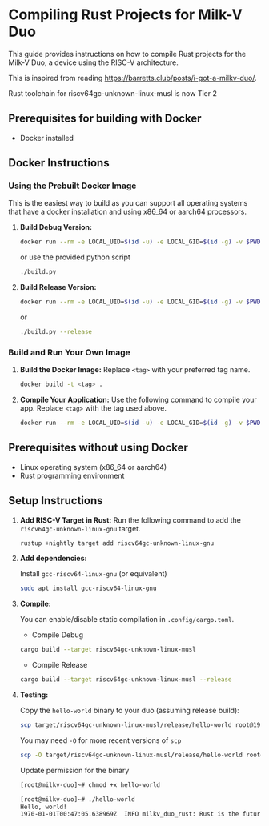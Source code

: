 # Compiling Rust Projects for Milk-V Duo

This guide provides instructions on how to compile Rust projects for the Milk-V Duo, a device using the RISC-V architecture.

This is inspired from reading <https://barretts.club/posts/i-got-a-milkv-duo/>.

Rust toolchain for riscv64gc-unknown-linux-musl is now Tier 2

## Prerequisites for building with Docker

- Docker installed

## Docker Instructions

### Using the Prebuilt Docker Image

This is the easiest way to build as you can support all operating systems that have a docker installation and using x86_64 or aarch64 processors.

1. **Build Debug Version:**

   ```bash
   docker run --rm -e LOCAL_UID=$(id -u) -e LOCAL_GID=$(id -g) -v $PWD:/app ejortega/milkv-duo-rust:2.0 cargo build --target riscv64gc-unknown-linux-musl
   ```

   or use the provided python script

   ```bash
   ./build.py
   ```

2. **Build Release Version:**

   ```bash
   docker run --rm -e LOCAL_UID=$(id -u) -e LOCAL_GID=$(id -g) -v $PWD:/app ejortega/milkv-duo-rust:2.0 cargo build --target riscv64gc-unknown-linux-musl --release
   ```

   or

   ```bash
   ./build.py --release
   ```

### Build and Run Your Own Image

1. **Build the Docker Image:**
   Replace `<tag>` with your preferred tag name.

   ```bash
   docker build -t <tag> .
   ```

2. **Compile Your Application:**
   Use the following command to compile your app. Replace `<tag>` with the tag used above.

   ```bash
   docker run --rm -e LOCAL_UID=$(id -u) -e LOCAL_GID=$(id -g) -v $PWD:/app <tag> cargo build --target riscv64gc-unknown-linux-musl --release
   ```

## Prerequisites without using Docker

- Linux operating system (x86_64 or aarch64)
- Rust programming environment

## Setup Instructions

1. **Add RISC-V Target in Rust:**
   Run the following command to add the `riscv64gc-unknown-linux-gnu` target.

   ```bash
   rustup +nightly target add riscv64gc-unknown-linux-gnu
   ```

2. **Add dependencies:**

   Install `gcc-riscv64-linux-gnu` (or equivalent)

   ```bash
   sudo apt install gcc-riscv64-linux-gnu
   ```

3. **Compile:**

   You can enable/disable static compilation in `.config/cargo.toml`.

   - Compile Debug

   ```bash
   cargo build --target riscv64gc-unknown-linux-musl
   ```

   - Compile Release

   ```bash
   cargo build --target riscv64gc-unknown-linux-musl --release
   ```

4. **Testing:**

   Copy the `hello-world` binary to your duo (assuming release build):

   ```bash
   scp target/riscv64gc-unknown-linux-musl/release/hello-world root@192.168.42.1:/root/
   ```

   You may need `-O` for more recent versions of `scp`

   ```bash
   scp -O target/riscv64gc-unknown-linux-musl/release/hello-world root@192.168.42.1:/root/
   ```

   Update permission for the binary

   ```bash
   [root@milkv-duo]~# chmod +x hello-world 
   ```

   ```bash
   [root@milkv-duo]~# ./hello-world 
   Hello, world!
   1970-01-01T00:47:05.638969Z  INFO milkv_duo_rust: Rust is the future
   ```
